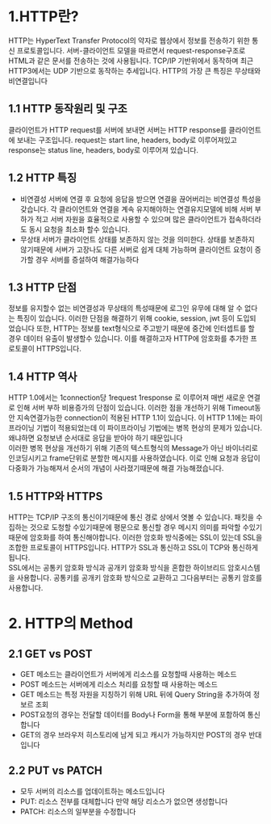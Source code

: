 # 1.HTTP란?

HTTP는 HyperText Transfer Protocol의 약자로 웹상에서 정보를 전송하기 위한 통신 프로토콜입니다.
서버-클라이언트 모델을 따르면서 request-response구조로 HTML과 같은 문서를 전송하는 것에 사용됩니다.
TCP/IP 기반위에서 동작하며 최근 HTTP3에서는 UDP 기반으로 동작하는 추세입니다. HTTP의 가장 큰 특징은 무상태와 비연결입니다


## 1.1 HTTP 동작원리 및 구조
클라이언트가 HTTP request를 서버에 보내면 서버는 HTTP response를 클라이언트에 보내는 구조입니다. request는 start line, headers, body로 이루어져있고 response는 status line, headers, body로 이루어져 있습니다.

## 1.2 HTTP 특징
- 비연결성
  서버에 연결 후 요청에 응답을 받으면 연결을 끊어버리는 비연결성 특성을 갖습니다. 각 클라이언트와 연결을 계속 유지해야하는 연결유지모델에 비해 서버 부하가 적고 서버 자원을 효율적으로 사용할 수 있으며 많은 클라이언트가 접속하더라도 동시 요청을 최소화 할수 있습니다.
- 무상태
  서버가 클라이언트 상태를 보존하지 않는 것을 의미한다. 상태를 보존하지 않기때문에 서버가 고장나도 다른 서버로 쉽게 대체 가능하며 클라이언트 요청이 증가할 경우 서버를 증설하여 해결가능하다
  
## 1.3 HTTP 단점
정보를 유지할수 없는 비연결성과 무상태의 특성때문에 로그인 유무에 대해 알 수 없다는 특징이 있습니다. 이러한 단점을 해결하기 위해 cookie, session, jwt 등이 도입되었습니다
또한, HTTP는 정보를 text형식으로 주고받기 때문에 중간에 인터셉트를 할 경우 데이터 유출이 발생할수 있습니다. 이를 해결하고자 HTTP에 암호화를 추가한 프로토콜이 HTTPS입니다.

## 1.4 HTTP 역사
HTTP 1.0에서는 1connection당 1request 1response 로 이루어져 매번 새로운 연결로 인해 서버 부하 비용증가의 단점이 있습니다. 
이러한 점을 개선하기 위해 Timeout동안 지속연결가능한 connection이 적용된 HTTP 1.1이 있습니다. 이 HTTP 1.1에는 파이프라이닝 기법이 적용되었는데 이 파이프라이닝 기법에는 병목 현상의 문제가 있습니다. 왜냐하면 요청보낸 순서대로 응답을 받아야 하기 때문입니다  
이러한 병목 현상을 개선하기 위해 기존의 텍스트형식의 Message가 아닌 바이너리로 인코딩시키고 frame단위로 분할한 메시지를 사용하였습니다. 이로 인해 요청과 응답이 다중화가 가능해져서 순서의 개념이 사라졌기때문에 해결 가능해졌습니다.

## 1.5 HTTP와 HTTPS
HTTP는 TCP/IP 구조의 통신이기때문에 통신 경로 상에서 엿볼 수 있습니다. 패킷을 수집하는 것으로 도청할 수있기때문에 평문으로 통신할 경우 메시지 의미를 파악할 수있기때문에 암호화를 하여 통신해야합니다. 
이러한 암호화 방식중에는 SSL이 있는데 SSL을 조합한 프로토콜이 HTTPS입니다. HTTP가 SSL과 통신하고 SSL이 TCP와 통신하게됩니다.  
SSL에서는 공통키 암호화 방식과 공개키 암호화 방식을 혼합한 하이브리드 암호시스템을 사용합니다. 공통키를 공개키 암호화 방식으로 교환하고 그다음부터는 공통키 암호를 사용합니다.

# 2. HTTP의 Method

## 2.1 GET vs POST
- GET 메소드는 클라이언트가 서버에게 리소스를 요청할때 사용하는 메소드
- POST 메소드는 서버에게 리소스 처리를 요청할 때 사용하는 메소드
- GET 메소드는 특정 자원을 지칭하기 위해 URL 뒤에 Query String을 추가하여 정보르 조회
- POST요청의 경우는 전달할 데이터를 Body나 Form을 통해 부분에 포함하여 통신합니다
- GET의 경우 브라우저 히스토리에 남게 되고 캐시가 가능하지만 POST의 경우 반대입니다

## 2.2 PUT vs PATCH
- 모두 서버의 리소스를 업데이트하는 메소드입니다
- PUT: 리소스 전부를 대체합니다 만약 해당 리소스가 없으면 생성합니다
- PATCH: 리소스의 일부분을 수정합니다






